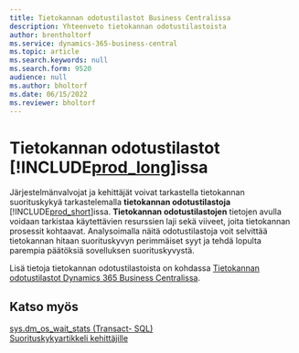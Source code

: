 ```yaml
---
title: Tietokannan odotustilastot Business Centralissa
description: Yhteenveto tietokannan odotustilastoista
author: brentholtorf
ms.service: dynamics-365-business-central
ms.topic: article
ms.search.keywords: null
ms.search.form: 9520
audience: null
ms.author: bholtorf
ms.date: 06/15/2022
ms.reviewer: bholtorf
---
```

# <a name="database-wait-statistics-in-"></a>Tietokannan odotustilastot [!INCLUDE[prod_long](includes/prod_long.md)]issa

Järjestelmänvalvojat ja kehittäjät voivat tarkastella tietokannan suorituskykyä tarkastelemalla **tietokannan odotustilastoja** [!INCLUDE[prod_short](includes/prod_short.md)]issa. **Tietokannan odotustilastojen** tietojen avulla voidaan tarkistaa käytettävien resurssien laji sekä viiveet, joita tietokannan prosessit kohtaavat. Analysoimalla näitä odotustilastoja voit selvittää tietokannan hitaan suorituskyvyn perimmäiset syyt ja tehdä lopulta parempia päätöksiä sovelluksen suorituskyvystä.

Lisä tietoja tietokannan odotustilastoista on kohdassa [Tietokannan odotustilastot Dynamics 365 Business Centralissa](/dynamics365/business-central/dev-itpro/administration/database-wait-statistics).

## <a name="see-also"></a>Katso myös

[sys.dm_os_wait_stats (Transact- SQL)](/sql/relational-databases/system-dynamic-management-views/sys-dm-os-wait-stats-transact-sql)  
[Suorituskykyartikkeli kehittäjille](/dynamics365/business-central/dev-itpro/performance/performance-developer)

